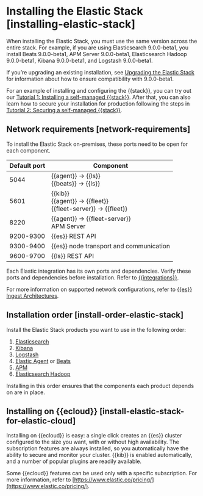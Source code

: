 # Installing the Elastic Stack [installing-elastic-stack]

When installing the Elastic Stack, you must use the same version across the entire stack. For example, if you are using Elasticsearch 9.0.0-beta1, you install Beats 9.0.0-beta1, APM Server 9.0.0-beta1, Elasticsearch Hadoop 9.0.0-beta1, Kibana 9.0.0-beta1, and Logstash 9.0.0-beta1.

If you’re upgrading an existing installation, see [Upgrading the Elastic Stack](../deploy-manage/upgrade/deployment-or-cluster.md) for information about how to ensure compatibility with 9.0.0-beta1.

For an example of installing and configuring the {{stack}}, you can try out our [Tutorial 1: Installing a self-managed {{stack}}](../deploy-manage/deploy/self-managed/installing-elasticsearch.md). After that, you can also learn how to secure your installation for production following the steps in [Tutorial 2: Securing a self-managed {{stack}}](../deploy-manage/security/secure-your-cluster-deployment.md).


## Network requirements [network-requirements] 

To install the Elastic Stack on-premises, these ports need to be open for each component.

| Default port  | Component |
| ------------- | ------------- |
| 5044 | {{agent}} → {{ls}}<br>{{beats}} → {{ls}} |
| 5601 | {{kib}}<br>{{agent}} → {{fleet}}<br>{{fleet-server}} → {{fleet}} |
| 8220 | {{agent}} → {{fleet-server}}<br>APM Server |
| 9200-9300 | {{es}} REST API |
| 9300-9400 | {{es}} node transport and communication |
| 9600-9700 | {{ls}} REST API |

Each Elastic integration has its own ports and dependencies. Verify these ports and dependencies before installation. Refer to [{{integrations}}](https://docs.elastic.co/en/integrations).

For more information on supported network configurations, refer to [{{es}} Ingest Architectures](https://www.elastic.co/guide/en/ingest/current).


## Installation order [install-order-elastic-stack] 

Install the Elastic Stack products you want to use in the following order:

1. [Elasticsearch](/deploy-manage/deploy/self-managed/installing-elasticsearch.md)
2. [Kibana](/deploy-manage/deploy/self-managed/install-kibana.md) 
3. [Logstash](asciidocalypse://docs/logstash/docs/reference/ingestion-tools/logstash/installing-logstash.md)
4. [Elastic Agent](asciidocalypse://docs/docs-content/docs/reference/ingestion-tools/fleet/install-elastic-agents.md) or [Beats](asciidocalypse://docs/beats/docs/reference/ingestion-tools/index.md)
5. [APM](https://www.elastic.co/guide/en/apm/guide/current/apm-quick-start.html)
6. [Elasticsearch Hadoop](asciidocalypse://docs/elasticsearch-hadoop/docs/reference/ingestion-tools/elasticsearch-hadoop/installation.md)

Installing in this order ensures that the components each product depends on are in place.


## Installing on {{ecloud}} [install-elastic-stack-for-elastic-cloud] 

Installing on {{ecloud}} is easy: a single click creates an {{es}} cluster configured to the size you want, with or without high availability. The subscription features are always installed, so you automatically have the ability to secure and monitor your cluster. {{kib}} is enabled automatically, and a number of popular plugins are readily available.

Some {{ecloud}} features can be used only with a specific subscription. For more information, refer to [https://www.elastic.co/pricing/](https://www.elastic.co/pricing/).



